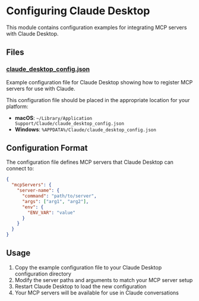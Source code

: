 # Configuring Claude Desktop

This module contains configuration examples for integrating MCP servers with Claude Desktop.

## Files

### [claude_desktop_config.json](./claude_desktop_config.json)
Example configuration file for Claude Desktop showing how to register MCP servers for use with Claude.

This configuration file should be placed in the appropriate location for your platform:
- **macOS**: `~/Library/Application Support/Claude/claude_desktop_config.json`
- **Windows**: `%APPDATA%/Claude/claude_desktop_config.json`

## Configuration Format

The configuration file defines MCP servers that Claude Desktop can connect to:

```json
{
  "mcpServers": {
    "server-name": {
      "command": "path/to/server",
      "args": ["arg1", "arg2"],
      "env": {
        "ENV_VAR": "value"
      }
    }
  }
}
```

## Usage

1. Copy the example configuration file to your Claude Desktop configuration directory
2. Modify the server paths and arguments to match your MCP server setup
3. Restart Claude Desktop to load the new configuration
4. Your MCP servers will be available for use in Claude conversations